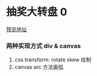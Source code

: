 # 抽奖大转盘 0

[预览地址](https://stackblitz.com/edit/react-ts-59bqrb)

### 两种实现方式 div & canvas

1. css transform: rotate skew 绘制
2. canvas arc 方法画弧
